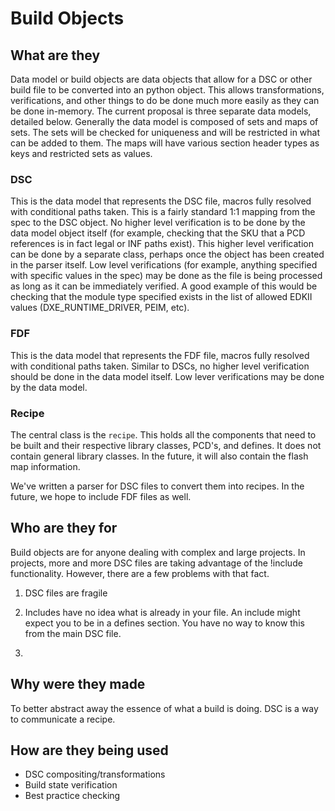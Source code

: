 # Build Objects

## What are they

Data model or build objects are data objects that allow for a DSC or other build
file to be converted into an python object. This allows transformations,
verifications, and other things to do be done much more easily as they can be
done in-memory. The current proposal is three separate data models, detailed
below. Generally the data model is composed of sets and maps of sets. The sets
will be checked for uniqueness and will be restricted in what can be added to
them. The maps will have various section header types as keys and restricted
sets as values.

### DSC

This is the data model that represents the DSC file, macros fully resolved with
conditional paths taken. This is a fairly standard 1:1 mapping from the spec to
the DSC object. No higher level verification is to be done by the data model
object itself (for example, checking that the SKU that a PCD references is in
fact legal or INF paths exist). This higher level verification can be done by a
separate class, perhaps once the object has been created in the parser itself.
Low level verifications (for example, anything specified with specific values in
the spec) may be done as the file is being processed as long as it can be
immediately verified. A good example of this would be checking that the module
type specified exists in the list of allowed EDKII values (DXE_RUNTIME_DRIVER,
PEIM, etc).

### FDF

This is the data model that represents the FDF file, macros fully resolved with
conditional paths taken. Similar to DSCs, no higher level verification should be
done in the data model itself. Low lever verifications may be done by the data
model.

### Recipe

The central class is the `recipe`. This holds all the components that need to be
built and their respective library classes, PCD's, and defines. It does not
contain general library classes. In the future, it will also contain the flash
map information.

We've written a parser for DSC files to convert them into recipes. In the
future, we hope to include FDF files as well.

## Who are they for

Build objects are for anyone dealing with complex and large projects. In
projects, more and more DSC files are taking advantage of the !include
functionality. However, there are a few problems with that fact.

1. DSC files are fragile
2. Includes have no idea what is already in your file. An include might expect
   you to be in a defines section. You have no way to know this from the main
   DSC file.

3.

## Why were they made

To better abstract away the essence of what a build is doing. DSC is a way to
communicate a recipe.

## How are they being used

- DSC compositing/transformations
- Build state verification
- Best practice checking

